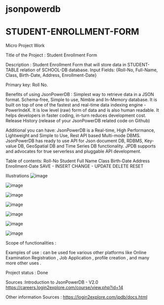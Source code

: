 # jsonpowerdb

# STUDENT-ENROLLMENT-FORM

Micro Project Work

Title of the Project : Student Enrollment Form 

Description : Student Enrollment Form that will store data in STUDENT-TABLE relation of SCHOOL-DB database.
Input Fields: {Roll-No, Full-Name, Class, Birth-Date, Address, Enrollment-Date}

Primary key: Roll No.

Benefits of using JsonPowerDB : 
Simplest way to retrieve data in a JSON format.
Schema-free, Simple to use, Nimble and In-Memory database.
It is built on top of one of the fastest and real-time data indexing engine - PowerIndeX.
It is low level (raw) form of data and is also human readable.
It helps developers in faster coding, in-turn reduces development cost.
Release History (release of your JsonPowerDB related code on Github)

Additional you can have: 
JsonPowerDB is a Real-time, High Performance, Lightweight and Simple to Use, Rest API based Multi-mode DBMS. JsonPowerDB has ready to use API for Json document DB, RDBMS, Key-value DB, GeoSpatial DB and Time Series DB functionality. JPDB supports and advocates for true serverless and pluggable API development.

Table of contents:
Roll-No
Student Full Name
Class
Birth-Date
Address
Enrollment-Date
SAVE - INSERT
CHANGE - UPDATE
DELETE
RESET

Illustrations
![image](https://github.com/user-attachments/assets/8ecdc5f6-246d-4b1a-b124-f5e4108adf01)

![image](https://github.com/user-attachments/assets/da68b2e8-4755-45fc-b4eb-c013786cf14d)

![image](https://github.com/user-attachments/assets/60295250-5b00-4158-a9f8-252e5414a330)

![image](https://github.com/user-attachments/assets/63ace848-c1f0-43de-9acc-bae699828dc3)

![image](https://github.com/user-attachments/assets/b0c4daf4-5647-493d-bdb0-da5e536cab1c)

![image](https://github.com/user-attachments/assets/083a5ea5-fd4a-4af1-afbe-1ed0b06001f9)

![image](https://github.com/user-attachments/assets/97b38999-52c3-490b-9a91-1936ae302645)

Scope of functionalities : 

Examples of use : can be used foe various other platforms like Online Examination Registration , Job Application , profile creation , and many more other uses .

Project status : Done

Sources :Introduction to JsonPowerDB - V2.0
https://careers.login2explore.com/course/view.php?id=14

Other information Sources :
https://login2explore.com/jpdb/docs.html
